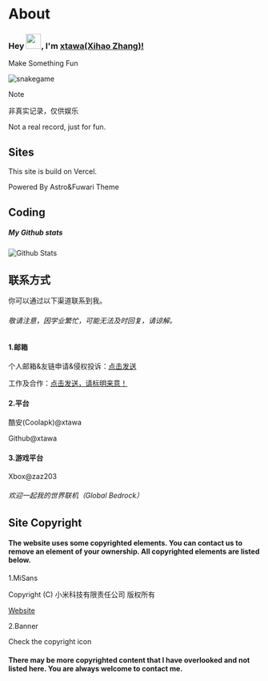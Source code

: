 # About
### Hey <img src="https://cdn.xtawa.top/AgACAgEAAyEGAASlhh0RAAMWaHOsmrYkibmQBH_sEXluA0TUUagAAiuuMRt8LqFHsJoH7IekbNgBAAMCAANtAAM2BA.4n8036emrd.gif" width="30px">, I'm [xtawa(Xihao Zhang)!](https://github.com/xtawa)

Make Something Fun

![snakegame](https://cdn.xtawa.top/snake-Light.175oit86ra.svg)

> [!NOTE]
>
> 非真实记录，仅供娱乐
>
> Not a real record, just for fun.



## Sites

This site is build on Vercel.

Powered By Astro&Fuwari Theme

## Coding

##### My Github stats

![Github Stats](https://profilestat.xtawa.top/api?username=xtawa&show_icons=true&title_color=fff&icon_color=79ff97&text_color=9f9f9f&bg_color=151515)



## 联系方式



你可以通过以下渠道联系到我。

###### 敬请注意，因学业繁忙，可能无法及时回复，请谅解。

#### 1.邮箱

个人邮箱&友链申请&侵权投诉：[点击发送](mailto:zaz203@outlook.com)

工作及合作：[点击发送，请标明来意！](mailto:luoyan@xtawa.top)

#### 2.平台

酷安(Coolapk)@xtawa

Github@xtawa

#### 3.游戏平台

Xbox@zaz203

###### 欢迎一起我的世界联机（Global Bedrock）

## Site Copyright

#### The website uses some copyrighted elements. You can contact us to remove an element of your ownership. All copyrighted elements are listed below.

1.MiSans

Copyright (C) 小米科技有限责任公司 版权所有

[Website](https://hyperos.mi.com/font)

2.Banner

Check the copyright icon

#### There may be more copyrighted content that I have overlooked and not listed here. You are always welcome to contact me.



